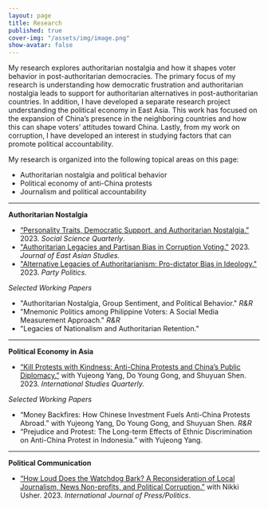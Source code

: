 ```yaml
---
layout: page
title: Research
published: true
cover-img: "/assets/img/image.png"
show-avatar: false
---
```


My research explores authoritarian nostalgia and how it shapes voter behavior in post-authoritarian democracies. 
The primary focus of my research is understanding how democratic frustration and authoritarian nostalgia leads to support for authoritarian alternatives in post-authoritarian countries. In addition, I have developed a separate research project understanding the political economy in East Asia. This work has focused on the expansion of China’s presence in the neighboring countries and how this can shape voters’ attitudes toward China. Lastly, from my work on corruption, I have developed an interest in studying factors that can promote political accountability. 

My research is organized into the following topical areas on this page: 
- Authoritarian nostalgia and political behavior
- Political economy of anti-China protests
- Journalism and political accountability

_____________________________


**Authoritarian Nostalgia**

- [“Personality Traits, Democratic Support, and Authoritarian Nostalgia.”](https://doi.org/10.1111/ssqu.13286) 2023. *Social Science Quarterly*. 
- ["Authoritarian Legacies and Partisan Bias in Corruption Voting."](https://doi.org/10.1017/jea.2023.5) 2023. *Journal of East Asian Studies.*
- ["Alternative Legacies of Authoritarianism: Pro-dictator Bias in Ideology."](https://doi.org/10.1177/13540688221083559) 2023. *Party Politics.*

_Selected Working Papers_

- "Authoritarian Nostalgia, Group Sentiment, and Political Behavior." _R&R_
- "Mnemonic Politics among Philippine Voters: A Social Media Measurement Approach." _R&R_
- "Legacies of Nationalism and Authoritarian Retention."


-------------------------------

**Political Economy in Asia**
- [“Kill Protests with Kindness: Anti-China Protests and China’s Public Diplomacy.”](https://doi.org/10.1093/isq/sqad087) with Yujeong Yang, Do Young Gong, and Shuyuan Shen. 2023. *International Studies Quarterly.*

_Selected Working Papers_
- “Money Backfires: How Chinese Investment Fuels Anti-China Protests Abroad.” with Yujeong Yang, Do Young Gong, and Shuyuan Shen. _R&R_
- “Prejudice and Protest: The Long-term Effects of Ethnic Discrimination on Anti-China Protest in Indonesia.” with Yujeong Yang.
  
-------------------------------


**Political Communication**
- [“How Loud Does the Watchdog Bark? A Reconsideration of Local Journalism, News Non-profits, and Political Corruption.”](https://doi.org/10.1177/19401612231186939) with Nikki Usher. 2023. *International Journal of Press/Politics*.
